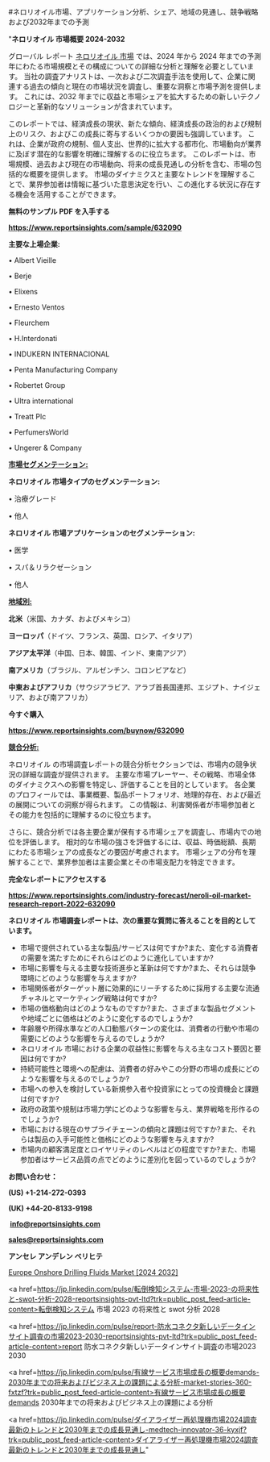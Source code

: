 #ネロリオイル市場、アプリケーション分析、シェア、地域の見通し、競争戦略および2032年までの予測

"<strong>ネロリオイル 市場概要 2024-2032</strong>

グローバル レポート <a href=https://www.reportsinsights.com/sample/632090>ネロリオイル 市場</a> では、2024 年から 2024 年までの予測年にわたる市場規模とその構成についての詳細な分析と理解を必要としています。 当社の調査アナリストは、一次および二次調査手法を使用して、企業に関連する過去の傾向と現在の市場状況を調査し、重要な洞察と市場予測を提供します。 これには、2032 年までに収益と市場シェアを拡大​​するための新しいテクノロジーと革新的なソリューションが含まれています。

このレポートでは、経済成長の現状、新たな傾向、経済成長の政治的および規制上のリスク、およびこの成長に寄与するいくつかの要因も強調しています。 これは、企業が政府の規制、個人支出、世界的に拡大する都市化、市場動向が業界に及ぼす潜在的な影響を明確に理解するのに役立ちます。 このレポートは、市場規模、過去および現在の市場動向、将来の成長見通しの分析を含む、市場の包括的な概要を提供します。 市場のダイナミクスと主要なトレンドを理解することで、業界参加者は情報に基づいた意思決定を行い、この進化する状況に存在する機会を活用することができます。

<strong><b>無料のサンプル PDF を入手する</b></strong>

<a href=https://www.reportsinsights.com/sample/632090><strong><u>https://www.reportsinsights.com/sample/632090</u></strong></a>

<strong>主要な上場企業:</strong>

• Albert Vieille

• Berje

• Elixens

• Ernesto Ventos

• Fleurchem

• H.Interdonati

• INDUKERN INTERNACIONAL

• Penta Manufacturing Company

• Robertet Group

• Ultra international

• Treatt Plc

• PerfumersWorld

• Ungerer & Company

<strong><u>市場セグメンテーション</u></strong><strong><u>:</u></strong>

<strong>ネロリオイル 市場タイプのセグメンテーション:</strong>

• 治療グレード

• 他人

<strong>ネロリオイル 市場アプリケーションのセグメンテーション:</strong>

• 医学

• スパ＆リラクゼーション

• 他人

<strong><u>地域別</u></strong><strong><u>:</u></strong>

<strong>北米</strong>（米国、カナダ、およびメキシコ）

<strong>ヨーロッパ</strong>（ドイツ、フランス、英国、ロシア、イタリア）

<strong>アジア太平洋</strong>（中国、日本、韓国、インド、東南アジア）

<strong>南アメリカ</strong>（ブラジル、アルゼンチン、コロンビアなど）

<strong>中東およびアフリカ</strong>（サウジアラビア、アラブ首長国連邦、エジプト、ナイジェリア、および南アフリカ）

<strong>今すぐ購入</strong>

<a href=https://www.reportsinsights.com/buynow/632090><strong><u>https://www.reportsinsights.com/buynow/632090</u></strong></a>

<strong><u>競合分析:</u></strong>

ネロリオイル の市場調査レポートの競合分析セクションでは、市場内の競争状況の詳細な調査が提供されます。 主要な市場プレーヤー、その戦略、市場全体のダイナミクスへの影響を特定し、評価することを目的としています。 各企業のプロフィールでは、事業概要、製品ポートフォリオ、地理的存在、および最近の展開についての洞察が得られます。 この情報は、利害関係者が市場参加者とその能力を包括的に理解するのに役立ちます。

さらに、競合分析では各主要企業が保有する市場シェアを調査し、市場内での地位を評価します。 相対的な市場の強さを評価するには、収益、時価総額、長期にわたる市場シェアの成長などの要因が考慮されます。 市場シェアの分布を理解することで、業界参加者は主要企業とその市場支配力を特定できます。

<strong>完全なレポートにアクセスする</strong>

<a href=https://www.reportsinsights.com/industry-forecast/neroli-oil-market-research-report-2022-632090><strong><u><b>https://www.reportsinsights.com/industry-forecast/neroli-oil-market-research-report-2022-632090</b></u></strong></a>

<strong><b>ネロリオイル 市場調査レポートは、次の重要な質問に答えることを目的としています。</b></strong>
<ul>
  <li>市場で提供されている主な製品/サービスは何ですか?また、変化する消費者の需要を満たすためにそれらはどのように進化していますか?</li>
  <li>市場に影響を与える主要な技術進歩と革新は何ですか?また、それらは競争環境にどのような影響を与えますか?</li>
  <li>市場関係者がターゲット層に効果的にリーチするために採用する主要な流通チャネルとマーケティング戦略は何ですか?</li>
  <li>市場の価格動向はどのようなものですか?また、さまざまな製品セグメントや地域ごとに価格はどのように変化するのでしょうか?</li>
  <li>年齢層や所得水準などの人口動態パターンの変化は、消費者の行動や市場の需要にどのような影響を与えるのでしょうか?</li>
  <li>ネロリオイル 市場における企業の収益性に影響を与える主なコスト要因と要因は何ですか?</li>
  <li>持続可能性と環境への配慮は、消費者の好みやこの分野の市場の成長にどのような影響を与えるのでしょうか?</li>
  <li>市場への参入を検討している新規参入者や投資家にとっての投資機会と課題は何ですか?</li>
  <li>政府の政策や規制は市場力学にどのような影響を与え、業界戦略を形作るのでしょうか?</li>
  <li>市場における現在のサプライチェーンの傾向と課題は何ですか?また、それらは製品の入手可能性と価格にどのような影響を与えますか?</li>
  <li>市場内の顧客満足度とロイヤリティのレベルはどの程度ですか?また、市場参加者はサービス品質の点でどのように差別化を図っているのでしょうか?</li>
</ul>
<strong>お問い合わせ：</strong>

<strong>(US) +1-214-272-0393</strong>

<strong>(UK) +44-20-8133-9198</strong>

<strong> </strong><a href=info@reportsinsights.com><strong><u>info@reportsinsights.com</u></strong></a>

<a href=sales@reportsinsights.com><strong><u>sales@reportsinsights.com</u></strong></a>

<strong>アンセレ アンデレン ベリヒテ</strong>

<a href=https://www.linkedin.com/pulse/europe-onshore-drilling-fluids-markets-emerging-0twff/>Europe Onshore Drilling Fluids Market [2024 2032]</a>

<a href=https://jp.linkedin.com/pulse/転倒検知システム-市場-2023-の将来性と-swot-分析-2028-reportsinsights-pvt-ltd?trk=public_post_feed-article-content>転倒検知システム 市場 2023 の将来性と swot 分析 2028</a>

<a href=https://jp.linkedin.com/pulse/report-防水コネクタ新しいデータインサイト調査の市場2023-2030-reportsinsights-pvt-ltd?trk=public_post_feed-article-content>report 防水コネクタ新しいデータインサイト調査の市場2023 2030</a>

<a href=https://jp.linkedin.com/pulse/有線サービス市場成長の概要demands-2030年までの将来およびビジネス上の課題による分析-market-stories-360-fxtzf?trk=public_post_feed-article-content>有線サービス市場成長の概要demands 2030年までの将来およびビジネス上の課題による分析</a>

<a href=https://jp.linkedin.com/pulse/ダイアライザー再処理機市場2024調査最新のトレンドと2030年までの成長見通し-medtech-innovator-36-kyxjf?trk=public_post_feed-article-content>ダイアライザー再処理機市場2024調査最新のトレンドと2030年までの成長見通し</a>"
